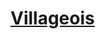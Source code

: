 ﻿---
!LinkItem
Link: background_villageois_hd.md
NameLink: <!--NameLink-->[Villageois](hd_background_villageois.md)<!--/NameLink-->
Id: backgrounds_hd.md#villageois
ParentLink: backgrounds_hd.md#historique
Name: Villageois
ParentName: Historique
Attributes:
  NameLink: '[Villageois](hd_background_villageois.md)'
  Markdown: >+
    # <!--NameLink-->[Villageois](hd_background_villageois.md)<!--/NameLink-->

AttributesDictionary: >+
  NameLink: '[Villageois](hd_background_villageois.md)'

  Markdown: >+

    # <!--NameLink-->[Villageois](hd_background_villageois.md)<!--/NameLink-->



---




# [Villageois](hd_background_villageois.md)




